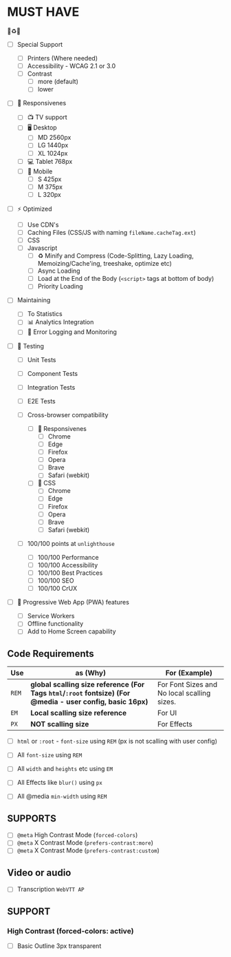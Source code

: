 # MUST HAVE

📏♻️🦄

- [ ] Special Support
  - [ ] Printers (Where needed)
  - [ ] Accessibility - WCAG 2.1 or 3.0
  - [ ] Contrast
    - [ ] more (default)
    - [ ] lower
- [ ] 📏 Responsivenes
  - [ ] 📺 TV support
  - [ ] 🖥️ Desktop
    - [ ] MD 2560px
    - [ ] LG 1440px
    - [ ] XL 1024px
  - [ ] 💻 Tablet 768px
  - [ ] 📱 Mobile
    - [ ] S 425px
    - [ ] M 375px
    - [ ] L 320px
- [ ] ⚡ Optimized

  - [ ] Use CDN's
  - [ ] Caching Files (CSS/JS with naming `fileName.cacheTag.ext`)
  - [ ] CSS
  - [ ] Javascript
    - [ ] ♻️ Minify and Compress (Code-Splitting, Lazy Loading, Memoizing/Cache'ing, treeshake, optimize etc)
    - [ ] Async Loading
    - [ ] Load at the End of the Body (`<script>` tags at bottom of body)
    - [ ] Priority Loading

- [ ] Maintaining
  - [ ] To Statistics
  - [ ] 📊 Analytics Integration
  - [ ] 🐛 Error Logging and Monitoring
- [ ] 🧪 Testing

  - [ ] Unit Tests
  - [ ] Component Tests
  - [ ] Integration Tests
  - [ ] E2E Tests
  - [ ] Cross-browser compatibility

    - [ ] 📏 Responsivenes
      - [ ] Chrome
      - [ ] Edge
      - [ ] Firefox
      - [ ] Opera
      - [ ] Brave
      - [ ] Safari (webkit)
    - [ ] 📏 CSS
      - [ ] Chrome
      - [ ] Edge
      - [ ] Firefox
      - [ ] Opera
      - [ ] Brave
      - [ ] Safari (webkit)

  - [ ] 100/100 points at `unlighthouse`
    - [ ] 100/100 Performance
    - [ ] 100/100 Accessibility
    - [ ] 100/100 Best Practices
    - [ ] 100/100 SEO
    - [ ] 100/100 CrUX

- [ ] 📱 Progressive Web App (PWA) features
  - [ ] Service Workers
  - [ ] Offline functionality
  - [ ] Add to Home Screen capability

<!--
Use `REM` as **global scalling size reference** - For Font Sizes and No local scalling sizes. </br>
Use `EM` as **Local scalling size reference** - For UI </br>
Use `PX` as **NOT scalling size** - For Effects </br> -->

## Code Requirements

| Use   | as (Why)                                                                                                     | For (Example)                               |
| ----- | ------------------------------------------------------------------------------------------------------------ | ------------------------------------------- |
| `REM` | **global scalling size reference (For Tags `html`/`:root` fontsize) (For @media - user config, basic 16px)** | For Font Sizes and No local scalling sizes. |
| `EM`  | **Local scalling size reference**                                                                            | For UI                                      |
| `PX`  | **NOT scalling size**                                                                                        | For Effects                                 |

- [ ] `html` or `:root` - `font-size` using `REM` (px is not scalling with user config)
- [ ] All `font-size` using `REM`
- [ ] All `width` and `heights` etc using `EM`
- [ ] All Effects like `blur()` using `px`

- [ ] All @media `min-width` using `REM`

## SUPPORTS

- [ ] `@meta` High Contrast Mode (`forced-colors`)
- [ ] `@meta` X Contrast Mode (`prefers-contrast:more`)
- [ ] `@meta` X Contrast Mode (`prefers-contrast:custom`)

## Video or audio

- [ ] Transcription `WebVTT AP`

## SUPPORT

### High Contrast (forced-colors: active)

- [ ] Basic Outline 3px transparent
